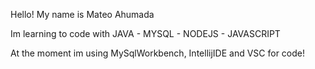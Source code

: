 Hello! My name is Mateo Ahumada

Im learning to code with JAVA - MYSQL - NODEJS - JAVASCRIPT 

At the moment im using MySqlWorkbench, IntellijIDE and VSC for code! 


